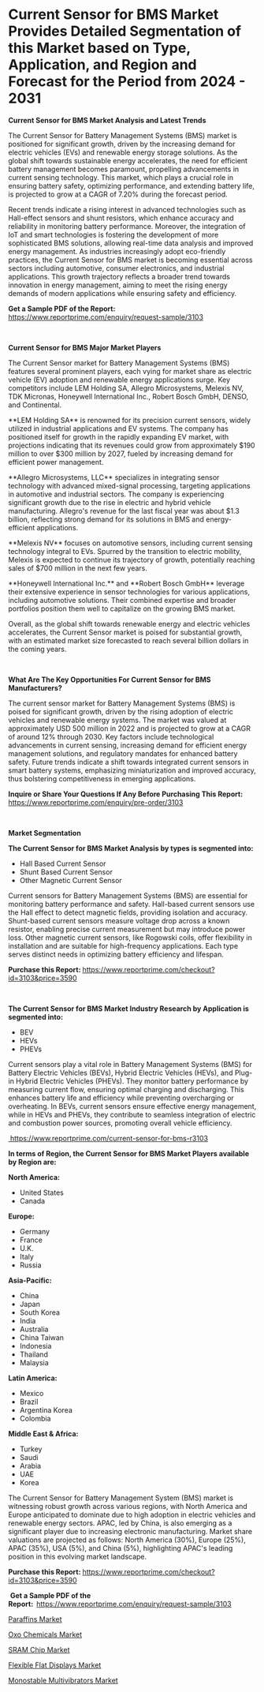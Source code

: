 <p><h1>Current Sensor for BMS Market Provides Detailed Segmentation of this Market based on Type, Application, and Region and Forecast for the Period from 2024 - 2031</h1></p><p><strong>Current Sensor for BMS Market Analysis and Latest Trends</strong></p>
<p><p>The Current Sensor for Battery Management Systems (BMS) market is positioned for significant growth, driven by the increasing demand for electric vehicles (EVs) and renewable energy storage solutions. As the global shift towards sustainable energy accelerates, the need for efficient battery management becomes paramount, propelling advancements in current sensing technology. This market, which plays a crucial role in ensuring battery safety, optimizing performance, and extending battery life, is projected to grow at a CAGR of 7.20% during the forecast period.</p><p>Recent trends indicate a rising interest in advanced technologies such as Hall-effect sensors and shunt resistors, which enhance accuracy and reliability in monitoring battery performance. Moreover, the integration of IoT and smart technologies is fostering the development of more sophisticated BMS solutions, allowing real-time data analysis and improved energy management. As industries increasingly adopt eco-friendly practices, the Current Sensor for BMS market is becoming essential across sectors including automotive, consumer electronics, and industrial applications. This growth trajectory reflects a broader trend towards innovation in energy management, aiming to meet the rising energy demands of modern applications while ensuring safety and efficiency.</p></p>
<p><strong>Get a Sample PDF of the Report:&nbsp;</strong> <a href="https://www.reportprime.com/enquiry/request-sample/3103">https://www.reportprime.com/enquiry/request-sample/3103</a></p>
<p>&nbsp;</p>
<p><strong>Current Sensor for BMS Major Market Players</strong></p>
<p><p>The Current Sensor market for Battery Management Systems (BMS) features several prominent players, each vying for market share as electric vehicle (EV) adoption and renewable energy applications surge. Key competitors include LEM Holding SA, Allegro Microsystems, Melexis NV, TDK Micronas, Honeywell International Inc., Robert Bosch GmbH, DENSO, and Continental.</p><p>**LEM Holding SA** is renowned for its precision current sensors, widely utilized in industrial applications and EV systems. The company has positioned itself for growth in the rapidly expanding EV market, with projections indicating that its revenues could grow from approximately $190 million to over $300 million by 2027, fueled by increasing demand for efficient power management.</p><p>**Allegro Microsystems, LLC** specializes in integrating sensor technology with advanced mixed-signal processing, targeting applications in automotive and industrial sectors. The company is experiencing significant growth due to the rise in electric and hybrid vehicle manufacturing. Allegro's revenue for the last fiscal year was about $1.3 billion, reflecting strong demand for its solutions in BMS and energy-efficient applications.</p><p>**Melexis NV** focuses on automotive sensors, including current sensing technology integral to EVs. Spurred by the transition to electric mobility, Melexis is expected to continue its trajectory of growth, potentially reaching sales of $700 million in the next few years.</p><p>**Honeywell International Inc.** and **Robert Bosch GmbH** leverage their extensive experience in sensor technologies for various applications, including automotive solutions. Their combined expertise and broader portfolios position them well to capitalize on the growing BMS market.</p><p>Overall, as the global shift towards renewable energy and electric vehicles accelerates, the Current Sensor market is poised for substantial growth, with an estimated market size forecasted to reach several billion dollars in the coming years.</p></p>
<p>&nbsp;</p>
<p><strong>What Are The Key Opportunities For Current Sensor for BMS Manufacturers?</strong></p>
<p><p>The current sensor market for Battery Management Systems (BMS) is poised for significant growth, driven by the rising adoption of electric vehicles and renewable energy systems. The market was valued at approximately USD 500 million in 2022 and is projected to grow at a CAGR of around 12% through 2030. Key factors include technological advancements in current sensing, increasing demand for efficient energy management solutions, and regulatory mandates for enhanced battery safety. Future trends indicate a shift towards integrated current sensors in smart battery systems, emphasizing miniaturization and improved accuracy, thus bolstering competitiveness in emerging applications.</p></p>
<p><strong>Inquire or Share Your Questions If Any Before Purchasing This Report:</strong> <a href="https://www.reportprime.com/enquiry/pre-order/3103">https://www.reportprime.com/enquiry/pre-order/3103</a></p>
<p>&nbsp;</p>
<p><strong>Market Segmentation</strong></p>
<p><strong>The Current Sensor for BMS Market Analysis by types is segmented into:</strong></p>
<p><ul><li>Hall Based Current Sensor</li><li>Shunt Based Current Sensor</li><li>Other Magnetic Current Sensor</li></ul></p>
<p><p>Current sensors for Battery Management Systems (BMS) are essential for monitoring battery performance and safety. Hall-based current sensors use the Hall effect to detect magnetic fields, providing isolation and accuracy. Shunt-based current sensors measure voltage drop across a known resistor, enabling precise current measurement but may introduce power loss. Other magnetic current sensors, like Rogowski coils, offer flexibility in installation and are suitable for high-frequency applications. Each type serves distinct needs in optimizing battery efficiency and lifespan.</p></p>
<p><strong>Purchase this Report:&nbsp;</strong><a href="https://www.reportprime.com/checkout?id=3103&price=3590">https://www.reportprime.com/checkout?id=3103&price=3590</a></p>
<p>&nbsp;</p>
<p><strong>The Current Sensor for BMS Market Industry Research by Application is segmented into:</strong></p>
<p><ul><li>BEV</li><li>HEVs</li><li>PHEVs</li></ul></p>
<p><p>Current sensors play a vital role in Battery Management Systems (BMS) for Battery Electric Vehicles (BEVs), Hybrid Electric Vehicles (HEVs), and Plug-in Hybrid Electric Vehicles (PHEVs). They monitor battery performance by measuring current flow, ensuring optimal charging and discharging. This enhances battery life and efficiency while preventing overcharging or overheating. In BEVs, current sensors ensure effective energy management, while in HEVs and PHEVs, they contribute to seamless integration of electric and combustion power sources, promoting overall vehicle efficiency.</p></p>
<p><a href="https://www.reportprime.com/current-sensor-for-bms-r3103">&nbsp;https://www.reportprime.com/current-sensor-for-bms-r3103</a></p>
<p><strong>In terms of Region, the Current Sensor for BMS Market Players available by Region are:</strong></p>
<p>
    <p> <strong> North America: </strong>
        <ul>
            <li>United States</li>
            <li>Canada</li>
        </ul>
        </p> 
    <p> <strong> Europe: </strong>
        <ul>
            <li>Germany</li>
            <li>France</li>
            <li>U.K.</li>
            <li>Italy</li>
            <li>Russia</li>
        </ul>
        </p> 
    <p> <strong> Asia-Pacific: </strong>
        <ul>
            <li>China</li>
            <li>Japan</li>
            <li>South Korea</li>
            <li>India</li>
            <li>Australia</li>
            <li>China Taiwan</li>
            <li>Indonesia</li>
            <li>Thailand</li>
            <li>Malaysia</li>
        </ul>
        </p> 
    <p> <strong> Latin America: </strong>
        <ul>
            <li>Mexico</li>
            <li>Brazil</li>
            <li>Argentina Korea</li>
            <li>Colombia</li>
        </ul>
        </p> 
    <p> <strong> Middle East & Africa: </strong>
        <ul>
            <li>Turkey</li>
            <li>Saudi</li>
            <li>Arabia</li>
            <li>UAE</li>
            <li>Korea</li>
        </ul>
    </p>
    </p>
<p><p>The Current Sensor for Battery Management System (BMS) market is witnessing robust growth across various regions, with North America and Europe anticipated to dominate due to high adoption in electric vehicles and renewable energy sectors. APAC, led by China, is also emerging as a significant player due to increasing electronic manufacturing. Market share valuations are projected as follows: North America (30%), Europe (25%), APAC (35%), USA (5%), and China (5%), highlighting APAC's leading position in this evolving market landscape.</p></p>
<p><strong>Purchase this Report: </strong><a href="https://www.reportprime.com/checkout?id=3103&price=3590">https://www.reportprime.com/checkout?id=3103&price=3590</a></p>
<p>&nbsp;<strong>Get a Sample PDF of the Report:&nbsp;&nbsp;</strong><a href="https://www.reportprime.com/enquiry/request-sample/3103">https://www.reportprime.com/enquiry/request-sample/3103</a></p>
<p><strong></strong></p>
<p><p><a href="https://issuu.com/reportprime-2/docs/paraffins-market-size-2030.pptx_e3ca935a80c63d">Paraffins Market</a></p><p><a href="https://issuu.com/reportprime-2/docs/oxo-chemicals-market-size-2030.pptx_a2bf67f5a60088">Oxo Chemicals Market</a></p><p><a href="https://www.linkedin.com/pulse/sram-chip-market-size-segmentation-trends-growth-analysis-hshdc?trackingId=rO%2BitoUvRxi59scWteVGuw%3D%3D">SRAM Chip Market</a></p><p><a href="https://github.com/JakirUddin511/Market-Research-Report-List-1/blob/main/flexible-flat-displays-market.md">Flexible Flat Displays Market</a></p><p><a href="https://www.linkedin.com/pulse/comprehensive-look-product-type-cmosmonostablemonostable-multivibratormonostableastable-nzkuc?trackingId=pbw8iOsUQZaJ7n0q1NY%2FpA%3D%3D">Monostable Multivibrators Market</a></p></p>
